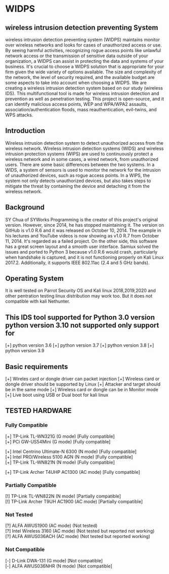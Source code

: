 # WIDPS
## wireless intrusion detection preventing System ## 
wireless intrusion detection preventing system (WIDPS) maintains monitor over wireless networks and looks for cases of unauthorized access or use. By seeing harmful activities, recognizing rogue access points like unlawful network access or the transmission of sensitive data outside of your organization, a WIDPS can assist in protecting the data and systems of your business. It's crucial to choose a WIDPS solution that is appropriate for your firm given the wide variety of options available. The size and complexity of the network, the level of security required, and the available budget are some aspects to take into account when choosing a WIDPS. We are creating a wireless intrusion detection system based on our study (wireless IDS). This multifunctional tool is made for wireless intrusion detection and prevention as well as penetration testing. This project is open-source, and it can identify malicious access points, WEP and WPA/WPA2 assaults, association/authentication floods, mass reauthentication, evil-twins, and WPS attacks.

## Introduction ##
Wireless intrusion detection system to detect unauthorized access from the wireless network. Wireless intrusion detection systems (WIDS) and wireless intrusion protection systems (WIPS) are used to continuously protect a wireless network and in some cases, a wired network, from unauthorized users. There are some basic differences between the two systems. In a WIDS, a system of sensors is used to monitor the network for the intrusion of unauthorized devices, such as rogue access points. In a WIPS, the system not only detects unauthorized devices, but also takes steps to mitigate the threat by containing the device and detaching it from the wireless network. 

## Background ##
SY Chua of SYWorks Programming is the creator of this project's original version. However, since 2014, he has stopped maintaining it. The version on GitHub is v1.0 R.6 and it was released on October 10, 2014. The example in his lectures and YouTube videos is now showing as v1.0 R.7 from October 11, 2014. It's regarded as a failed project. On the other side, this software has a great screen layout and a smooth user interface. Samiux solved the issues and ported to Python 3 because v1.0 R.6 would crash, particularly when handshake is captured, and it is not functioning properly on Kali Linux 2017.2. Additionally, it supports IEEE 802.11ac (2.4 and 5 GHz bands).

## Operating System ##
It is well tested on Parrot Security OS and Kali linux 2018,2019,2020 and other pentration testing linux distribution may work too. But it does not compatible with kali Nethunter.

## This IDS tool supported for Python 3.0 version python version 3.10 not supported only support for ##
[+] python version 3.6
[+] python version 3.7
[+] python version 3.8
[+] python version 3.9

## Basic requirements ##
[+] Wireles card or dongle driver can packet injection
[+] Wireless card or dongle driver should be supported by Linux
[+] Attacker and target should be in the same mode
[+] Wireless card or dongle can be in Monitor mode
[+] Live boot using USB or Dual boot for kali linux

## TESTED HARDWARE

### Fully Compatible  
[+] TP-Link TL-WN321G (G mode) [Fully compatible]  
[+] PCi GW-US54Mini (G mode) [Fully compatible]  

[+] Intel  Centrino Ultimate-N 6300 (N mode) [Fully compatible]  
[+] Intel PRO/Wireless 5100 AGN (N mode) [Fully compatible]  
[+] TP-Link TL-WN821N (N mode) [Fully compatible]  

[+] TP-Link Archer T4UHP AC1300 (AC mode) [Fully compatible]  

### Partially Compatible  
[!] TP-Link TL-WN822N (N mode) [Partially compatible]  
[!] TP-Link Archer T9UH AC1900 (AC mode) [Partially compatible]  

### Not Tested  
[?] ALFA AWUS1900 (AC mode) (Not tested)  
[?] Intel Wireless 3160 (AC mode) (Not tested but reported not working)  
[?] ALFA AWUS036ACH (AC mode) (Not tested but reported working)  

### Not Compatible  
[-] D-Link DWA-131 (G mode) [Not compatible]  
[-] ALFA AWUS036NHR (N mode) [Not compatible] 
